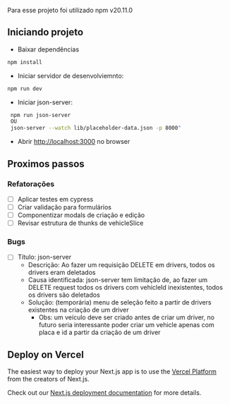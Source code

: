Para esse projeto foi utilizado npm v20.11.0

## Iniciando projeto


- Baixar dependências

```bash
npm install
```

- Iniciar servidor de desenvolviemnto:

```bash
npm run dev
```

- Iniciar json-server:

```bash
 npm run json-server
 OU
 json-server --watch lib/placeholder-data.json -p 8000"
```
- Abrir [http://localhost:3000](http://localhost:3000) no browser

## Proximos passos
### Refatorações
- [ ] Aplicar testes em cypress
- [ ] Criar validação para formulários
- [ ] Componentizar modals de criação e edição
- [ ] Revisar estrutura de thunks de vehicleSlice

### Bugs
- [ ] Título: json-server
    - Descrição: Ao fazer um requisição DELETE em drivers, todos os drivers eram deletados
    - Causa identificada: json-server tem limitação de, ao fazer um DELETE request todos os drivers com vehicleId inexistentes, todos os drivers são deletados
    - Solução: (temporária) menu de seleção feito a partir de drivers existentes na criação de um driver
        - Obs: um veículo deve ser criado antes de criar um driver, no futuro seria interessante poder criar um vehicle apenas com placa e id a partir da criação de um driver

## Deploy on Vercel

The easiest way to deploy your Next.js app is to use the [Vercel Platform](https://vercel.com/new?utm_medium=default-template&filter=next.js&utm_source=create-next-app&utm_campaign=create-next-app-readme) from the creators of Next.js.

Check out our [Next.js deployment documentation](https://nextjs.org/docs/deployment) for more details.
